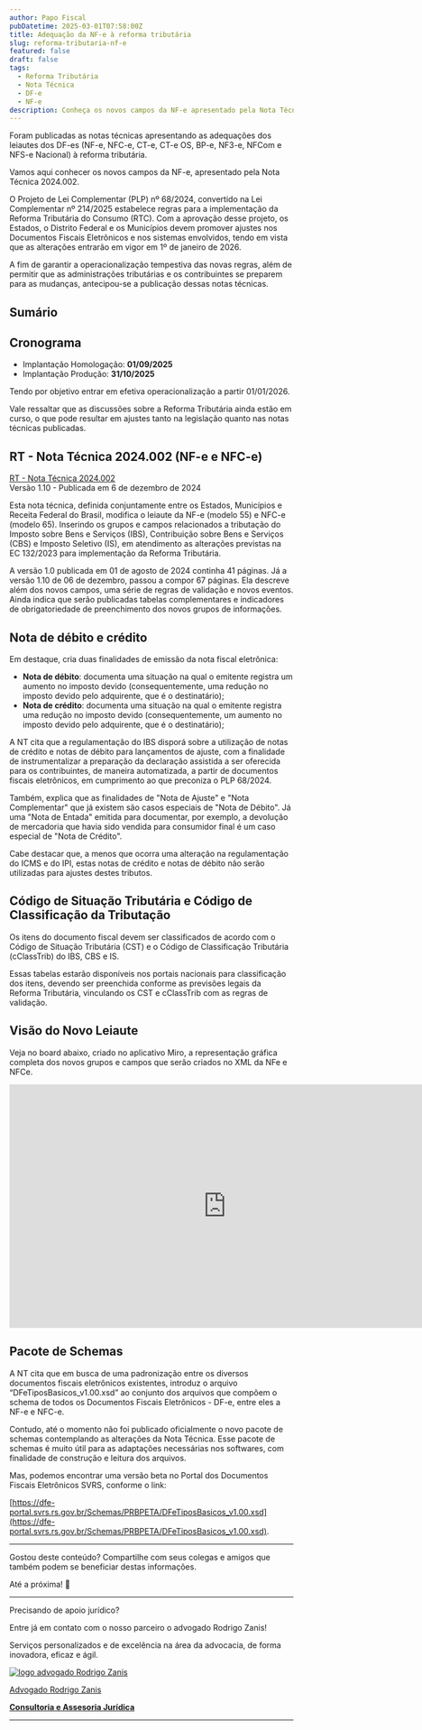 ```yaml
---
author: Papo Fiscal
pubDatetime: 2025-03-01T07:58:00Z
title: Adequação da NF-e à reforma tributária
slug: reforma-tributaria-nf-e
featured: false
draft: false
tags:
  - Reforma Tributária
  - Nota Técnica
  - DF-e
  - NF-e
description: Conheça os novos campos da NF-e apresentado pela Nota Técnica 2024.002 para adequação do leiaute à reforma tributária.
---
```


Foram publicadas as notas técnicas apresentando as adequações dos leiautes dos DF-es (NF-e, NFC-e, CT-e, CT-e OS, BP-e, NF3-e, NFCom e NFS-e Nacional) à reforma tributária.

Vamos aqui conhecer os novos campos da NF-e, apresentado pela Nota Técnica 2024.002.

O Projeto de Lei Complementar (PLP) nº 68/2024, convertido na Lei Complementar nº 214/2025 estabelece regras para a implementação da Reforma Tributária do Consumo (RTC). Com a aprovação desse projeto, os Estados, o Distrito Federal e os Municípios devem promover ajustes nos Documentos Fiscais Eletrônicos e nos sistemas envolvidos, tendo em vista que as alterações entrarão em vigor em 1º de janeiro de 2026.

A fim de garantir a operacionalização tempestiva das novas regras, além de permitir que as administrações tributárias e os contribuintes se preparem para as mudanças, antecipou-se a publicação dessas notas técnicas.

## Sumário

## Cronograma

- Implantação Homologação: **01/09/2025**
- Implantação Produção: **31/10/2025**

Tendo por objetivo entrar em efetiva operacionalização a partir 01/01/2026.

Vale ressaltar que as discussões sobre a Reforma Tributária ainda estão em curso, o que pode resultar em ajustes tanto na legislação quanto nas notas técnicas publicadas.

## RT - Nota Técnica 2024.002 (NF-e e NFC-e)

[RT - Nota Técnica 2024.002](https://www.nfe.fazenda.gov.br/portal/exibirArquivo.aspx?conteudo=DaB0yzqdbRU=)<br>
<span class="text-sm">Versão 1.10 - Publicada em 6 de dezembro de 2024</span>

Esta nota técnica, definida conjuntamente entre os Estados, Municípios e Receita Federal do Brasil, modifica o leiaute da NF-e (modelo 55) e NFC-e (modelo 65). Inserindo os grupos e campos relacionados a tributação do Imposto sobre Bens e Serviços (IBS), Contribuição sobre Bens e Serviços (CBS) e Imposto Seletivo (IS), em atendimento as alterações previstas na EC 132/2023 para implementação da Reforma Tributária.

A versão 1.0 publicada em 01 de agosto de 2024 continha 41 páginas. Já a versão 1.10 de 06 de dezembro, passou a compor 67 páginas. Ela descreve além dos novos campos, uma série de regras de validação e novos eventos. Ainda indica que serão publicadas tabelas complementares e indicadores de obrigatoriedade de preenchimento dos novos grupos de informações.

## Nota de débito e crédito

Em destaque, cria duas finalidades de emissão da nota fiscal eletrônica:

- **Nota de débito**: documenta uma situação na qual o emitente registra um aumento no imposto devido (consequentemente, uma redução no imposto devido pelo adquirente, que é o destinatário);
- **Nota de crédito**: documenta uma situação na qual o emitente registra uma redução no imposto devido (consequentemente, um aumento no imposto devido pelo adquirente, que é o destinatário);

A NT cita que a regulamentação do IBS disporá sobre a utilização de notas de crédito e notas de débito para lançamentos de ajuste, com a finalidade de instrumentalizar a preparação da declaração assistida a ser oferecida para os contribuintes, de maneira automatizada, a partir de documentos fiscais eletrônicos, em cumprimento ao que preconiza o PLP 68/2024.

Também, explica que as finalidades de "Nota de Ajuste" e "Nota Complementar" que já existem são casos especiais de "Nota de Débito". Já uma "Nota de Entada" emitida para documentar, por exemplo, a devolução de mercadoria que havia sido vendida para consumidor final é um caso especial de "Nota de Crédito".

Cabe destacar que, a menos que ocorra uma alteração na regulamentação do ICMS e do IPI, estas notas de crédito e notas de débito não serão utilizadas para ajustes destes tributos.

## Código de Situação Tributária e Código de Classificação da Tributação

Os itens do documento fiscal devem ser classificados de acordo com o Código de Situação Tributária (CST) e o Código de Classificação Tributária (cClassTrib) do IBS, CBS e IS.

Essas tabelas estarão disponíveis nos portais nacionais para classificação dos itens, devendo ser preenchida conforme as previsões legais da Reforma Tributária, vinculando os CST e cClassTrib com as regras de validação.

## Visão do Novo Leiaute

Veja no board abaixo, criado no aplicativo Miro, a representação gráfica completa dos novos grupos e campos que serão criados no XML da NFe e NFCe.

<iframe width="768" height="432" src="https://miro.com/app/embed/uXjVIcgeOj4=/?pres=1&frameId=3458764618243140017&embedId=334260372356" frameborder="0" scrolling="no" allow="fullscreen; clipboard-read; clipboard-write" allowfullscreen></iframe>

## Pacote de Schemas

A NT cita que em busca de uma padronização entre os diversos documentos fiscais eletrônicos existentes, introduz o arquivo “DFeTiposBasicos_v1.00.xsd” ao conjunto dos arquivos que compõem o schema de todos os Documentos Fiscais Eletrônicos - DF-e, entre eles a NF-e e NFC-e.

Contudo, até o momento não foi publicado oficialmente o novo pacote de schemas contemplando as alterações da Nota Técnica. Esse pacote de schemas é muito útil para as adaptações necessárias nos softwares, com finalidade de construção e leitura dos arquivos.

Mas, podemos encontrar uma versão beta no Portal dos Documentos Fiscais Eletrônicos SVRS, conforme o link:

[https://dfe-portal.svrs.rs.gov.br/Schemas/PRBPETA/DFeTiposBasicos_v1.00.xsd](https://dfe-portal.svrs.rs.gov.br/Schemas/PRBPETA/DFeTiposBasicos_v1.00.xsd).

---

Gostou deste conteúdo? Compartilhe com seus colegas e amigos que também podem se beneficiar destas informações.

Até a próxima! 👋

---

Precisando de apoio jurídico?

Entre já em contato com o nosso parceiro o advogado Rodrigo Zanis!

Serviços personalizados e de excelência na área da advocacia, de forma inovadora, eficaz e ágil.

<div class="text-center gap-0 shadow-[0.1rem_0.2rem_0.2rem_0.2rem_lightgray] rounded-2xl box-border transition ease-in-out delay-150 hover:scale-105 hover:-translate-y-1 p-3">
  <a href="https://rodrigozanis.adv.br" target="_blank" class="no-underline">
    <div>
      <img src="/assets/logo-rz-consultoria-e-assessoria-juridica.png" class="h-48 w-48 mx-auto" alt="logo advogado Rodrigo Zanis">
      <p class="text-xl font-medium text-black">Advogado Rodrigo Zanis</p>
      <strong class="text-slate-500">Consultoria e Assesoria Jurídica</strong>
    </div>
  </a>
</div>

---
